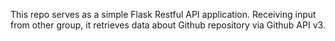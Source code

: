 This repo serves as a simple Flask Restful API application. Receiving input from other group, it retrieves data about Github repository via Github API v3.

